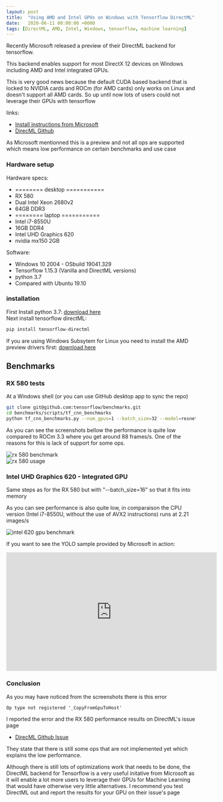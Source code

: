 ```yaml
---
layout: post
title:  "Using AMD and Intel GPUs on Windows with Tensorflow DirectML"
date:   2020-06-11 00:00:00 +0000
tags: [DirectML, AMD, Intel, Windows, tensorflow, machine learning]
---
```



Recently Microsoft released a preview of their DirectML backend for tensorflow.

This backend enables support for most DirectX 12 devices on Windows including AMD and Intel integrated GPUs.

This is very good news because the default CUDA based backend that is locked to NVIDIA cards and ROCm (for AMD cards) only works on Linux and doesn't support all AMD cards. So up until now lots of users could not leverage their GPUs with tensorflow

links:
*   [Install instructions from Microsoft](https://docs.microsoft.com/en-us/windows/win32/direct3d12/gpu-tensorflow-windows)
*   [DirecML Github](https://github.com/microsoft/DirectML)


As Microsoft mentionned this is a preview and not all ops are supported which means low performance on certain benchmarks and use case




### Hardware setup

Hardware specs:
* ======== desktop ===========
*   RX 580
*   Dual Intel Xeon 2680v2
*   64GB DDR3
* ======== laptop ===========
* Intel i7-8550U
* 16GB DDR4
* Intel UHD Graphics 620
* nvidia mx150 2GB

Software:
*   Windows 10 2004 - OSbuild 19041.329
*   Tensorflow 1.15.3 (Vanilla and DirectML versions)
*   python 3.7
*   Compared with Ubuntu 19.10

### installation

First Install python 3.7: [download here](https://www.python.org/downloads/)
<br>
Next install tensorflow directML:
```bash
pip install tensorflow-directml
```


If you are using Windows Subsytem for Linux you need to install the AMD preview drivers first:
[download here ](https://www.amd.com/en/support/kb/release-notes/rn-rad-win-wsl-support)


## Benchmarks

### RX 580 tests
At a Windows shell (or you can use GitHub desktop app to sync the repo)
```bash
git clone git@github.com:tensorflow/benchmarks.git
cd benchmarks/scripts/tf_cnn_benchmarks
python tf_cnn_benchmarks.py --num_gpus=1 --batch_size=32 --model=resnet50 --variable_update=parameter_server
```

As you can see the screenshots bellow the performance is quite low compared to ROCm 3.3 where you get around 88 frames/s.
One of the reasons for this is lack of support for some ops.

![rx 580 benchmark](/assets/directml/rx580-benchmark.png) <br>
![rx 580 usage](/assets/directml/rx580-benchmark-usage.png) <br>


### Intel UHD Graphics 620 - Integrated GPU
Same steps as for the RX 580 but with "--batch_size=16" so that it fits into memory

As you can see performance is also quite low, in comparaison the CPU version (Intel i7-8550U, without the use of AVX2 instructions) runs at 2.21 images/s

![intel 620 gpu benchmark](/assets/directml/intel620gpu.png) <br>


If you want to see the YOLO sample provided by Microsoft in action:
<iframe width="560" height="315" src="https://www.youtube.com/embed/KUaj6VQqTgM" frameborder="0" allow="accelerometer; autoplay; encrypted-media; gyroscope; picture-in-picture" allowfullscreen></iframe>


### Conclusion
As you may have noticed from the screenshots there is this error
```
Op type not registered '_CopyFromGpuToHost'
```

I reported the error and the RX 580 performance results on DirectML's issue page
*   [DirecML Github Issue](https://github.com/microsoft/DirectML/issues/21)

They state that there is still some ops that are not implemented yet which explains the low performance.

Although there is still lots of optimizations work that needs to be done, the DirectML backend for Tensorflow is a very useful initative from Microsoft as it will enable a lot more users to leverage their GPUs for Machine Learning that would have otherwise very little alternatives. I recommend you test DirectML out and report the results for your GPU on their issue's page